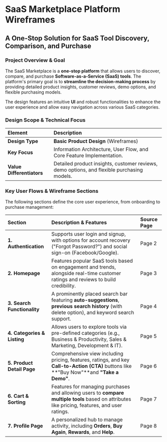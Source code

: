 
# SaaS Marketplace Platform Wireframes

## A One-Stop Solution for SaaS Tool Discovery, Comparison, and Purchase



### Project Overview & Goal

The SaaS Marketplace is a **one-stop platform** that allows users to discover, compare, and purchase **Software-as-a-Service (SaaS) tools**. The platform's primary goal is to **streamline the decision-making process** by providing detailed product insights, customer reviews, demo options, and flexible purchasing models.

The design features an intuitive **UI** and robust functionalities to enhance the user experience and allow easy navigation across various SaaS categories.


### Design Scope & Technical Focus

| Element | Description |
| :--- | :--- |
| **Design Type** | **Basic Product Design** (Wireframes) |
| **Key Focus** | Information Architecture, User Flow, and Core Feature Implementation. |
| **Value Differentiators** |Detailed product insights, customer reviews, demo options, and flexible purchasing models. |

### Key User Flows & Wireframe Sections

The following sections define the core user experience, from onboarding to purchase management:

| Section | Description & Features | Source Page |
| :--- | :--- | :--- |
| **1. Authentication** | Supports user login and signup, with options for account recovery ("Forgot Password?") and social sign-on (Facebook/Google). | Page 2 |
| **2. Homepage** | Features popular SaaS tools based on engagement and trends, alongside real-time customer ratings and reviews to build credibility. | Page 3 |
| **3. Search Functionality** | A prominently placed search bar featuring **auto-suggestions**, **previous search history** (with delete option), and keyword search support. | Page 4 |
| **4. Categories & Listing** | Allows users to explore tools via pre-defined categories (e.g., Business & Productivity, Sales & Marketing, Development & IT). | Page 5 |
| **5. Product Detail Page** | Comprehensive view including pricing, features, ratings, and key **Call-to-Action (CTA)** buttons like **"Buy Now"**and **"Take a Demo"**. | Page 6 |
| **6. Cart & Sorting** | Features for managing purchases and allowing users to **compare multiple tools** based on attributes like pricing, features, and user ratings. | Page 7 |
| **7. Profile Page** | A personalized hub to manage activity, including **Orders**, **Buy Again**, **Rewards**, and **Help**. | Page 8 |
